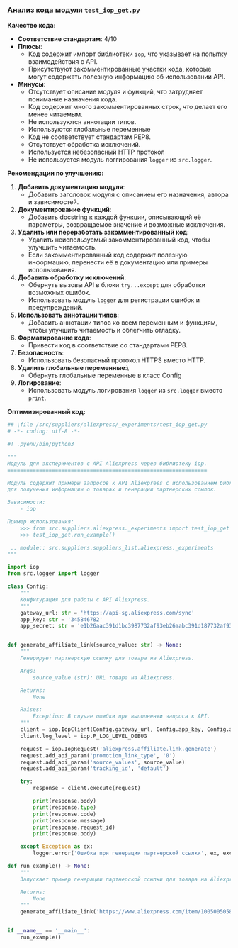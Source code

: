 ### **Анализ кода модуля `test_iop_get.py`**

**Качество кода:**

- **Соответствие стандартам**: 4/10
- **Плюсы**:
  - Код содержит импорт библиотеки `iop`, что указывает на попытку взаимодействия с API.
  - Присутствуют закомментированные участки кода, которые могут содержать полезную информацию об использовании API.
- **Минусы**:
  - Отсутствует описание модуля и функций, что затрудняет понимание назначения кода.
  - Код содержит много закомментированных строк, что делает его менее читаемым.
  - Не используются аннотации типов.
  - Используются глобальные переменные
  - Код не соответствует стандартам PEP8.
  - Отсутствует обработка исключений.
  - Используется небезопасный HTTP протокол
  - Не используется модуль логгирования `logger` из `src.logger`.

**Рекомендации по улучшению:**

1.  **Добавить документацию модуля**:
    - Добавить заголовок модуля с описанием его назначения, автора и зависимостей.
2.  **Документирование функций**:
    - Добавить docstring к каждой функции, описывающий её параметры, возвращаемое значение и возможные исключения.
3.  **Удалить или переработать закомментированный код**:
    - Удалить неиспользуемый закомментированный код, чтобы улучшить читаемость.
    - Если закомментированный код содержит полезную информацию, перенести её в документацию или примеры использования.
4.  **Добавить обработку исключений**:
    - Обернуть вызовы API в блоки `try...except` для обработки возможных ошибок.
    - Использовать модуль `logger` для регистрации ошибок и предупреждений.
5.  **Использовать аннотации типов**:
    - Добавить аннотации типов ко всем переменным и функциям, чтобы улучшить читаемость и облегчить отладку.
6.  **Форматирование кода**:
    - Привести код в соответствие со стандартами PEP8.
7.  **Безопасность**:
    - Использовать безопасный протокол HTTPS вместо HTTP.
8.  **Удалить глобальные переменные**:\
    -  Обернуть глобальные переменные в класс Config
9.  **Логирование**:
    - Использовать модуль логирования `logger` из `src.logger` вместо `print`.

**Оптимизированный код:**

```python
## \file /src/suppliers/aliexpress/_experiments/test_iop_get.py
# -*- coding: utf-8 -*-

#! .pyenv/bin/python3

"""
Модуль для экспериментов с API Aliexpress через библиотеку iop.
===============================================================

Модуль содержит примеры запросов к API Aliexpress с использованием библиотеки iop
для получения информации о товарах и генерации партнерских ссылок.

Зависимости:
    - iop

Пример использования:
    >>> from src.suppliers.aliexpress._experiments import test_iop_get
    >>> test_iop_get.run_example()

 .. module:: src.suppliers.suppliers_list.aliexpress._experiments
"""

import iop
from src.logger import logger

class Config:
    """
    Конфигурация для работы с API Aliexpress.
    """
    gateway_url: str = 'https://api-sg.aliexpress.com/sync'
    app_key: str = '345846782'
    app_secret: str = 'e1b26aac391d1bc3987732af93eb26aabc391d187732af93'


def generate_affiliate_link(source_value: str) -> None:
    """
    Генерирует партнерскую ссылку для товара на Aliexpress.

    Args:
        source_value (str): URL товара на Aliexpress.

    Returns:
        None

    Raises:
        Exception: В случае ошибки при выполнении запроса к API.
    """
    client = iop.IopClient(Config.gateway_url, Config.app_key, Config.app_secret)
    client.log_level = iop.P_LOG_LEVEL_DEBUG

    request = iop.IopRequest('aliexpress.affiliate.link.generate')
    request.add_api_param('promotion_link_type', '0')
    request.add_api_param('source_values', source_value)
    request.add_api_param('tracking_id', 'default')

    try:
        response = client.execute(request)

        print(response.body)
        print(response.type)
        print(response.code)
        print(response.message)
        print(response.request_id)
        print(response.body)

    except Exception as ex:
        logger.error('Ошибка при генерации партнерской ссылки', ex, exc_info=True)

def run_example() -> None:
    """
    Запускает пример генерации партнерской ссылки для товара на Aliexpress.

    Returns:
        None
    """
    generate_affiliate_link('https://www.aliexpress.com/item/1005005058280371.html')


if __name__ == '__main__':
    run_example()